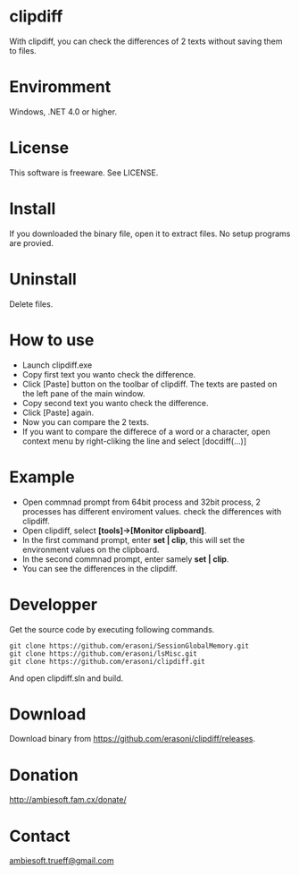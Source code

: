 # clipdiff
With clipdiff, you can check the differences of 2 texts without saving them to files.

# Enviromment
Windows, .NET 4.0 or higher.

# License
This software is freeware. See LICENSE.

# Install
If you downloaded the binary file, open it to extract files. No setup programs are provied.

# Uninstall
Delete files.

# How to use
* Launch clipdiff.exe
* Copy first text you wanto check the difference.
* Click [Paste] button on the toolbar of clipdiff. The texts are pasted on the left pane of the main window.
* Copy second text you wanto check the difference.
* Click [Paste] again.
* Now you can compare the 2 texts.
* If you want to compare the differece of a word or a character, open context menu by right-cliking the line and select [docdiff(...)]

# Example
* Open commnad prompt from 64bit process and 32bit process, 2 processes has different enviroment values. check the differences with clipdiff.
* Open clipdiff, select **[tools]->[Monitor clipboard]**.
* In the first command prompt, enter **set | clip**, this will set the environment values on the clipboard.
* In the second commnad prompt, enter samely **set | clip**.
* You can see the differences in the clipdiff.

# Developper
Get the source code by executing following commands.
```
git clone https://github.com/erasoni/SessionGlobalMemory.git
git clone https://github.com/erasoni/lsMisc.git
git clone https://github.com/erasoni/clipdiff.git
```
And open clipdiff.sln and build.

# Download
Download binary from <https://github.com/erasoni/clipdiff/releases>.

# Donation
<http://ambiesoft.fam.cx/donate/>

# Contact
ambiesoft.trueff@gmail.com

